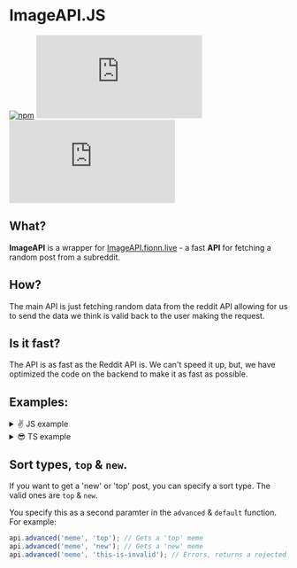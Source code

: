 # ImageAPI.JS

[![npm](https://img.shields.io/npm/dt/imageapi.js.svg?style=for-the-badge)](https://npmjs.com/package/imageapi.js) [![stars](https://img.shields.io/github/stars/Milo123459/imageapi.js?style=for-the-badge)](https://github.com/Milo123459/imageapi.js) [![contributors](https://img.shields.io/github/contributors/Milo123459/imageapi.js?style=for-the-badge)](https://github.com/Milo123459/imageapi.js)

## What?

**ImageAPI** is a wrapper for [ImageAPI.fionn.live](https://imageapi.fionn.live) - a fast **API** for fetching a random post from a subreddit.

## How?

The main API is just fetching random data from the reddit API allowing for us to send the data we think is valid back to the user making the request.

## Is it fast?

The API is as fast as the Reddit API is. We can't speed it up, but, we have optimized the code on the backend to make it as fast as possible.

## Examples:

<details>
<summary>✌ JS example</summary>

```js
const api = require('imageapi.js');
(async () => {
	const img = await api('subreddit');
	console.log(img); // Logs the image
	const advanced = await api.advanced('subreddit');
	console.log(advanced); // Logs an object. Not all data may be present.
	const stats = await api.stats();
	console.log(stats); // Logs an object.
})();
```

</details>

<details>
<summary>😎 TS example</summary>

```js
import api, { stats, advanced } from 'imageapi';
(async () => {
	const img = await api('subreddit');
	console.log(img); // Logs the image
	const advanced = await api.advanced('subreddit');
	console.log(advanced); // Logs an object. Not all data may be present.
	const stats = await api.stats();
	console.log(stats); // Logs an object.
})();
```

</details>

## Sort types, `top` & `new`.

If you want to get a 'new' or 'top' post, you can specify a sort type. The valid ones are `top` & `new`.

You specify this as a second paramter in the `advanced` & `default` function. For example:

```js
api.advanced('meme', 'top'); // Gets a 'top' meme
api.advanced('meme', 'new'); // Gets a 'new' meme
api.advanced('meme', 'this-is-invalid'); // Errors, returns a rejected promise
```
